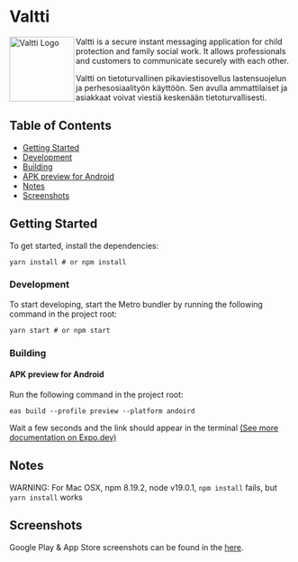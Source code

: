 # Valtti

<img src="https://play-lh.googleusercontent.com/PS6HgNEEM6FTCDhWCsNrnTBhtTzjbsziIh9PACvET8vKkDK2Ch1DeBc6GksFwTCDGUPb=w480-h960-rw" width="115" align="left" alt="Valtti Logo" />

Valtti is a secure instant messaging application for child protection and family social work. It allows professionals and customers to communicate securely with each other.

Valtti on tietoturvallinen pikaviestisovellus lastensuojelun ja perhesosiaalityön käyttöön. Sen avulla ammattilaiset ja asiakkaat voivat viestiä keskenään tietoturvallisesti.

## Table of Contents

- [Getting Started](#getting-started)
- [Development](#development)
- [Building](#building)
- [APK preview for Android](#apk-preview-for-android)
- [Notes](#notes)
- [Screenshots](#screenshots)

## Getting Started

To get started, install the dependencies:

```terminal
yarn install # or npm install
```

### Development

To start developing, start the Metro bundler by running the following command in the project root:

```terminal
yarn start # or npm start
```

### Building

#### APK preview for Android

Run the following command in the project root:

```terminal
eas build --profile preview --platform andoird
```

Wait a few seconds and the link should appear in the terminal [(See more documentation on Expo.dev)](https://docs.expo.dev/build-reference/apk/)

## Notes

WARNING: For Mac OSX, npm 8.19.2, node v19.0.1, `npm install` fails, but `yarn install` works

## Screenshots

Google Play & App Store screenshots can be found in the [here](/assets/screenshots).
